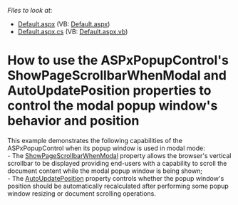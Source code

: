 <!-- default file list -->
*Files to look at*:

* [Default.aspx](./CS/Site/Default.aspx) (VB: [Default.aspx](./VB/Site/Default.aspx))
* [Default.aspx.cs](./CS/Site/Default.aspx.cs) (VB: [Default.aspx.vb](./VB/Site/Default.aspx.vb))
<!-- default file list end -->
# How to use the ASPxPopupControl's ShowPageScrollbarWhenModal and AutoUpdatePosition properties to control the modal popup window's behavior and position


<p>This example demonstrates the following capabilities of the ASPxPopupControl when its popup window is used in modal mode:<br />
- The <a href="http://documentation.devexpress.com/#AspNet/DevExpressWebASPxPopupControlASPxPopupControl_ShowPageScrollbarWhenModaltopic"><u>ShowPageScrollbarWhenModal</u></a> property allows the browser's vertical scrollbar to be displayed providing end-users with a capability to scroll the document content while the modal popup window is being shown;<br />
- The <a href="http://documentation.devexpress.com/#AspNet/DevExpressWebASPxPopupControlASPxPopupControl_AutoUpdatePositiontopic"><u>AutoUpdatePosition</u></a> property controls whether the popup window's position should be automatically recalculated after performing some popup window resizing or document scrolling operations.</p>

<br/>


